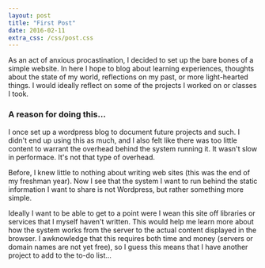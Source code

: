 ```yaml
---
layout: post
title: "First Post"
date: 2016-02-11
extra_css: /css/post.css
---
```


As an act of anxious procastination, I decided to set up the bare bones of a
simple website. In here I hope to blog about learning experiences, thoughts
about the state of my world, reflections on my past, or more light-hearted
things. I would ideally reflect on some of the projects I worked on or classes I
took.

### A reason for doing this...

I once set up a wordpress blog to document future projects and such. I didn't
end up using this as much, and I also felt like there was too little content to
warrant the overhead behind the system running it. It wasn't slow in performace.
It's not that type of overhead.

Before, I knew little to nothing about writing web sites (this was the end of my
        freshman year). Now I see that the system I want to run behind the
static information I want to share is not Wordpress, but rather something more
simple.

Ideally I want to be able to get to a point were I wean this site off libraries
or services that I myself haven't written. This would help me learn more about
how the system works from the server to the actual content displayed in the
browser. I awknowledge that this requires both time and money (servers or
domain names are not yet free), so I guess this means that I have another
project to add to the to-do list...

